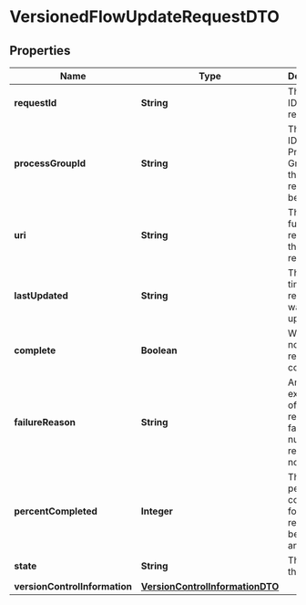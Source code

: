 

# VersionedFlowUpdateRequestDTO

## Properties

Name | Type | Description | Notes
------------ | ------------- | ------------- | -------------
**requestId** | **String** | The unique ID of this request. |  [optional]
**processGroupId** | **String** | The unique ID of the Process Group that the variable registry belongs to |  [optional]
**uri** | **String** | The URI for future requests to this drop request. |  [optional]
**lastUpdated** | **String** | The last time this request was updated. |  [optional]
**complete** | **Boolean** | Whether or not this request has completed |  [optional]
**failureReason** | **String** | An explanation of why this request failed, or null if this request has not failed |  [optional]
**percentCompleted** | **Integer** | The percentage complete for the request, between 0 and 100 |  [optional]
**state** | **String** | The state of the request |  [optional]
**versionControlInformation** | [**VersionControlInformationDTO**](VersionControlInformationDTO.md) |  |  [optional]



